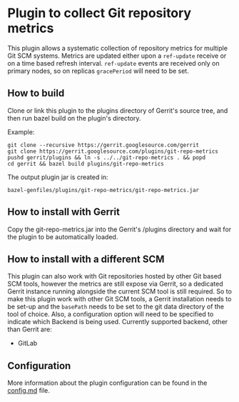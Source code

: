 # Plugin to collect Git repository metrics

This plugin allows a systematic collection of repository metrics for multiple Git SCM systems.
Metrics are updated either upon a `ref-update` receive or on a time based refresh interval.
`ref-update` events are received only on primary nodes, so on replicas `gracePeriod` will need to be set.

## How to build

Clone or link this plugin to the plugins directory of Gerrit's source tree, and then run bazel build
on the plugin's directory.

Example:

```
git clone --recursive https://gerrit.googlesource.com/gerrit
git clone https://gerrit.googlesource.com/plugins/git-repo-metrics
pushd gerrit/plugins && ln -s ../../git-repo-metrics . && popd
cd gerrit && bazel build plugins/git-repo-metrics
```

The output plugin jar is created in:

```
bazel-genfiles/plugins/git-repo-metrics/git-repo-metrics.jar
```

## How to install with Gerrit

Copy the git-repo-metrics.jar into the Gerrit's /plugins directory and wait for the plugin to be automatically
loaded.

## How to install with a different SCM

This plugin can also work with Git repositories hosted by other Git based SCM tools,
however the metrics are still expose via Gerrit, so a dedicated Gerrit instance running alongside the current
SCM tool is still required.
So to make this plugin work with other Git SCM tools, a Gerrit installation needs to be set-up and the `basePath`
needs to be set to the git data directory of the tool of choice.
Also, a configuration option will need to be specified to indicate which Backend is being used.
Currently supported backend, other than Gerrit are:
- GitLab

## Configuration

More information about the plugin configuration can be found in the [config.md](src/resources/Documentation/config.md)
file.
